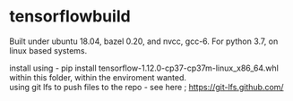 # tensorflowbuild

Built under ubuntu 18.04, bazel 0.20, and nvcc, gcc-6. For python 3.7, on linux based systems.  

install using - pip install tensorflow-1.12.0-cp37-cp37m-linux_x86_64.whl within this folder, within the enviroment wanted.   
using git lfs to push files to the repo - see here ; https://git-lfs.github.com/ 
